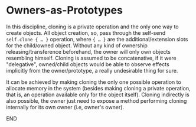 # Owners-as-Prototypes

In this discipline, cloning is a private operation and the only one way to
create objects. All object creation, so, pass through the self-send
`self.clone { … }` operation, where `{ … }` are the additional/extension 
slots for the child/owned object. Without any kind of ownership
releasing/transference beforehand, the owner will only own objects resembling
himself. Cloning is assumed to be concatenative, if it were "delegative",
owned/child objects would be able to observe effects implicitly from the
owner/prototype, a really undesirable thing for sure.

It can be achieved by making  cloning the only one possible operation to 
allocate memory in the system (besides making cloning a private operation, that
is, an operation available only for the object itself). Cloning indirectly is
also possible, the owner just need to expose a method performing cloning
internally for its own owner (i.e, owner's owner).

END
